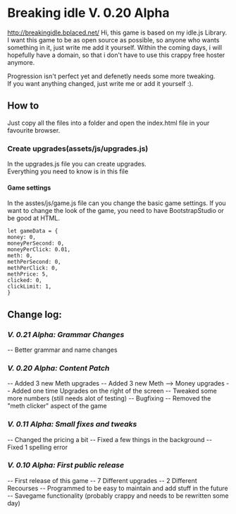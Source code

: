 
# Breaking idle V. 0.20 Alpha
http://breakingidle.bplaced.net/ 
Hi, this game is based on my idle.js Library.  
I want this game to be as open source as possible, so anyone who wants something in it, just write me add it yourself. Within the coming days, i will hopefully have a domain, so that i don't have to use this crappy free hoster anymore.  
  
Progression isn't perfect yet and defenetly needs some more tweaking.  
If you want anything changed, just write me or add it yourself :).
## How to
Just copy all the files into a folder and open the index.html file in your favourite browser.
### Create upgrades(assets/js/upgrades.js)
In the upgrades.js file you can create upgrades.  
Everything you need to know is in this file
#### Game settings
In the asstes/js/game.js file can you change the basic game settings. If you want to change the look of the game, you need to have BootstrapStudio or be good at HTML.

    let gameData = {
    money: 0,
    moneyPerSecond: 0,
    moneyPerClick: 0.01,
    meth: 0,
    methPerSecond: 0,
    methPerClick: 0,
    methPrice: 5,
    clicked: 0,
    clickLimit: 1,
    }
## Change log:
### *V. 0.21 Alpha: Grammar Changes*
-- Better grammar and name changes
### *V. 0.20 Alpha: Content Patch*
-- Added 3 new Meth upgrades
-- Added 3 new Meth --> Money upgrades
-- Added one time Upgrades on the right of the screen
-- Tweaked some more numbers (still needs alot of testing)
-- Bugfixing
-- Removed the "meth clicker" aspect of the game

### *V. 0.11 Alpha: Small fixes and tweaks*
-- Changed the pricing a bit
-- Fixed a few things in the background
-- Fixed 1 spelling error

### *V. 0.10 Alpha: First public release*
-- First release of this game
-- 7 Different upgrades
-- 2 Different Recourses
-- Programmed to be easy to maintain and add stuff in the future
-- Savegame functionality (probably crappy and needs to be rewritten some day)
